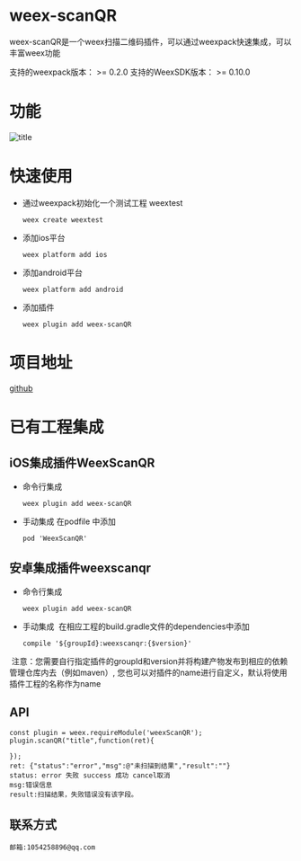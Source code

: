 # weex-scanQR
weex-scanQR是一个weex扫描二维码插件，可以通过weexpack快速集成，可以丰富weex功能

支持的weexpack版本： >= 0.2.0
支持的WeexSDK版本： >= 0.10.0

# 功能
![title](https://github.com/WUBOSS/weexScanQR/blob/master/A71A12BEAF5E243868FDA771166AB57D.gif)
# 快速使用 
- 通过weexpack初始化一个测试工程 weextest
   ```
   weex create weextest
 
   ```
- 添加ios平台
  ```
  weex platform add ios
  ```
- 添加android平台
  ```
  weex platform add android
  ```
- 添加插件
  ```
  weex plugin add weex-scanQR
  ```
# 项目地址
[github](https://github.com/WUBOSS/weexScanQR.git)

# 已有工程集成
## iOS集成插件WeexScanQR
- 命令行集成
  ```
  weex plugin add weex-scanQR
  ```
- 手动集成
  在podfile 中添加
  ```
  pod 'WeexScanQR'
  ```

## 安卓集成插件weexscanqr
- 命令行集成
  ```
  weex plugin add weex-scanQR
  ```
- 手动集成
  在相应工程的build.gradle文件的dependencies中添加
  ```
  compile '${groupId}:weexscanqr:{$version}'
  ```
  注意：您需要自行指定插件的groupId和version并将构建产物发布到相应的依赖管理仓库内去（例如maven）, 您也可以对插件的name进行自定义，默认将使用插件工程的名称作为name



## API
```
const plugin = weex.requireModule('weexScanQR');
plugin.scanQR("title",function(ret){

});
ret: {"status":"error","msg":@"未扫描到结果","result":""}
status: error 失败 success 成功 cancel取消
msg:错误信息
result:扫描结果，失败错误没有该字段。

```
## 联系方式
```
邮箱:1054258896@qq.com
```